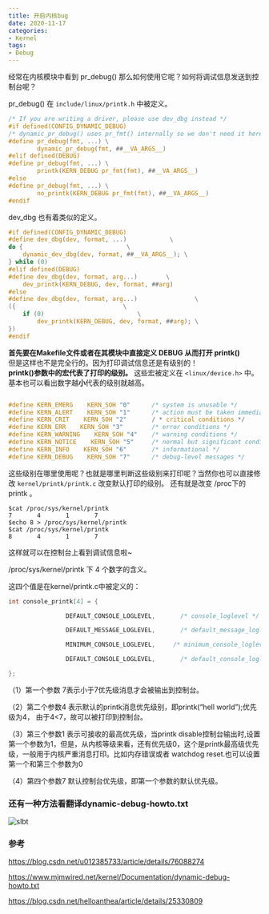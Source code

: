 ```yaml
---
title: 开启内核bug
date: 2020-11-17
categories:
- Kernel
tags:
- Debug
---
```


经常在内核模块中看到 pr_debug() 那么如何使用它呢？如何将调试信息发送到控制台呢？

pr_debug() 在 `include/linux/printk.h` 中被定义。

```c
/* If you are writing a driver, please use dev_dbg instead */
#if defined(CONFIG_DYNAMIC_DEBUG)
/* dynamic_pr_debug() uses pr_fmt() internally so we don't need it here */
#define pr_debug(fmt, ...) \
        dynamic_pr_debug(fmt, ##__VA_ARGS__)
#elif defined(DEBUG)
#define pr_debug(fmt, ...) \
        printk(KERN_DEBUG pr_fmt(fmt), ##__VA_ARGS__)
#else
#define pr_debug(fmt, ...) \
        no_printk(KERN_DEBUG pr_fmt(fmt), ##__VA_ARGS__)
#endif
```

dev_dbg 也有着类似的定义。

```c
#if defined(CONFIG_DYNAMIC_DEBUG)
#define dev_dbg(dev, format, ...)		     \
do {						     \
	dynamic_dev_dbg(dev, format, ##__VA_ARGS__); \
} while (0)
#elif defined(DEBUG)
#define dev_dbg(dev, format, arg...)		\
	dev_printk(KERN_DEBUG, dev, format, ##arg)
#else
#define dev_dbg(dev, format, arg...)				\
({								\
	if (0)							\
		dev_printk(KERN_DEBUG, dev, format, ##arg);	\
})
#endif
```


**首先要在Makefile文件或者在其模块中直接定义 DEBUG 从而打开 printk()**  
但是这样也不是完全行的。因为打印调试信息还是有级别的！  
**printk()参数中的宏代表了打印的级别。** 这些宏被定义在 `<linux/device.h>` 中。
基本也可以看出数字越**小**代表的级别就越高。

```c

#define KERN_EMERG    KERN_SOH "0"      /* system is unusable */
#define KERN_ALERT    KERN_SOH "1"      /* action must be taken immediately */
#define KERN_CRIT    KERN_SOH "2"       / * critical conditions */
#define KERN_ERR    KERN_SOH "3"        /* error conditions */
#define KERN_WARNING    KERN_SOH "4"    /* warning conditions */
#define KERN_NOTICE    KERN_SOH "5"     /* normal but significant condition */
#define KERN_INFO    KERN_SOH "6"       /* informational */
#define KERN_DEBUG    KERN_SOH "7"      /* debug-level messages */

```

这些级别在哪里使用呢？也就是哪里判断这些级别来打印呢？当然你也可以直接修改 `kernel/printk/printk.c` 改变默认打印的级别。
还有就是改变 /proc下的printk 。

```shell
$cat /proc/sys/kernel/printk
7       4       1       7
$echo 8 > /proc/sys/kernel/printk
$cat /proc/sys/kernel/printk
8       4       1       7
```

这样就可以在控制台上看到调试信息啦~

/proc/sys/kernel/printk 下 4 个数字的含义。

这四个值是在kernel/printk.c中被定义的：

```c
int console_printk[4] = {

                DEFAULT_CONSOLE_LOGLEVEL,       /* console_loglevel */

                DEFAULT_MESSAGE_LOGLEVEL,       /* default_message_loglevel */

                MINIMUM_CONSOLE_LOGLEVEL,     /* minimum_console_loglevel */

                DEFAULT_CONSOLE_LOGLEVEL,       /* default_console_loglevel */

};
```

（1）第一个参数 7表示小于7优先级消息才会被输出到控制台。

（2）第二个参数4 表示默认的printk消息优先级别，即printk(“hell world”);优先级为4， 由于4<7，故可以被打印到控制台。

（3）第三个参数1 表示可接收的最高优先级，当printk disable控制台输出时,设置第一个参数为1，但是，从内核等级来看，还有优先级0，这个是printk最高级优先级，一般用于内核严重消息打印。比如内存错误或者 watchdog reset.也可以设置第一个和第三个参数为0

（4）第四个参数7 默认控制台优先级，即第一个参数的默认优先级。



### 还有一种方法看翻译dynamic-debug-howto.txt



![slbt](/picture/yjmtd.gif)



### 参考

https://blog.csdn.net/u012385733/article/details/76088274

https://www.mjmwired.net/kernel/Documentation/dynamic-debug-howto.txt

https://blog.csdn.net/helloanthea/article/details/25330809